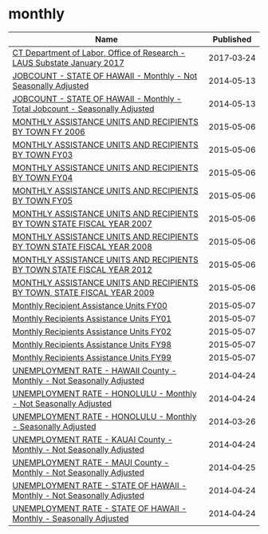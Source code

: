 # monthly

Name | Published
---- | ---------
[CT Department of Labor, Office of Research - LAUS Substate January 2017](../datasets/nfe2-aprv.md) | 2017&#x2011;03&#x2011;24
[JOBCOUNT - STATE OF HAWAII - Monthly - Not Seasonally Adjusted](../datasets/k5vg-u5ms.md) | 2014&#x2011;05&#x2011;13
[JOBCOUNT - STATE OF HAWAII - Monthly - Total Jobcount - Seasonally Adjusted](../datasets/7jcp-cse7.md) | 2014&#x2011;05&#x2011;13
[MONTHLY ASSISTANCE UNITS AND RECIPIENTS BY TOWN FY 2006](../datasets/73sy-vvz7.md) | 2015&#x2011;05&#x2011;06
[MONTHLY ASSISTANCE UNITS AND RECIPIENTS BY TOWN FY03](../datasets/d2gy-qyu3.md) | 2015&#x2011;05&#x2011;06
[MONTHLY ASSISTANCE UNITS AND RECIPIENTS BY TOWN FY04](../datasets/g9s8-wdcq.md) | 2015&#x2011;05&#x2011;06
[MONTHLY ASSISTANCE UNITS AND RECIPIENTS BY TOWN FY05](../datasets/ffti-3zst.md) | 2015&#x2011;05&#x2011;06
[MONTHLY ASSISTANCE UNITS AND RECIPIENTS BY TOWN STATE FISCAL YEAR 2007](../datasets/yf8e-3hwz.md) | 2015&#x2011;05&#x2011;06
[MONTHLY ASSISTANCE UNITS AND RECIPIENTS BY TOWN STATE FISCAL YEAR 2008](../datasets/c9fg-6zhq.md) | 2015&#x2011;05&#x2011;06
[MONTHLY ASSISTANCE UNITS AND RECIPIENTS BY TOWN STATE FISCAL YEAR 2012](../datasets/nace-rgfz.md) | 2015&#x2011;05&#x2011;06
[MONTHLY ASSISTANCE UNITS AND RECIPIENTS BY TOWN, STATE FISCAL YEAR 2009](../datasets/9r6j-9p8n.md) | 2015&#x2011;05&#x2011;06
[Monthly Recipient Assistance Units FY00](../datasets/bkzu-kfvt.md) | 2015&#x2011;05&#x2011;07
[Monthly Recipients Assistance Units FY01](../datasets/6eai-w4xp.md) | 2015&#x2011;05&#x2011;07
[Monthly Recipients Assistance Units FY02](../datasets/8kmg-4n6q.md) | 2015&#x2011;05&#x2011;07
[Monthly Recipients Assistance Units FY98](../datasets/37dh-r83m.md) | 2015&#x2011;05&#x2011;07
[Monthly Recipients Assistance Units FY99](../datasets/tewy-5stv.md) | 2015&#x2011;05&#x2011;07
[UNEMPLOYMENT RATE - HAWAII County - Monthly - Not Seasonally Adjusted](../datasets/fwib-3htg.md) | 2014&#x2011;04&#x2011;24
[UNEMPLOYMENT RATE - HONOLULU - Monthly - Not Seasonally Adjusted](../datasets/8djr-dj7q.md) | 2014&#x2011;04&#x2011;24
[UNEMPLOYMENT RATE - HONOLULU - Monthly - Seasonally Adjusted](../datasets/8hbh-6di9.md) | 2014&#x2011;03&#x2011;26
[UNEMPLOYMENT RATE - KAUAI County - Monthly - Not Seasonally Adjusted](../datasets/cieb-g5na.md) | 2014&#x2011;04&#x2011;24
[UNEMPLOYMENT RATE - MAUI County - Monthly - Not Seasonally Adjusted](../datasets/xhzq-4bun.md) | 2014&#x2011;04&#x2011;25
[UNEMPLOYMENT RATE - STATE OF HAWAII - Monthly - Not Seasonally Adjusted](../datasets/skx5-9dam.md) | 2014&#x2011;04&#x2011;24
[UNEMPLOYMENT RATE - STATE OF HAWAII - Monthly - Seasonally Adjusted](../datasets/qxej-k2af.md) | 2014&#x2011;04&#x2011;24

